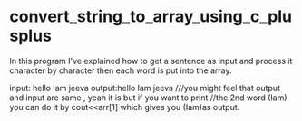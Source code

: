 # convert_string_to_array_using_c_plusplus

In this program I've explained how to get a sentence as input and process it 
character by character then each word is put into the array.

input: hello Iam jeeva
output:hello Iam jeeva ///you might feel that output and input are same , yeah it is but if you want to print 
                        //the 2nd word (Iam) you can do it by cout<<arr[1] which gives you (Iam)as output.
